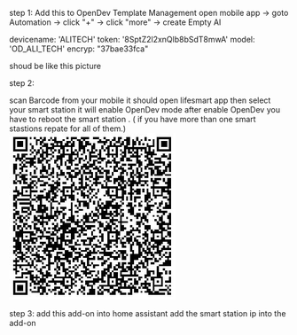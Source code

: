 
step 1:
Add this to OpenDev Template Management
open mobile app -> goto Automation -> click "+" -> click "more" -> create Empty AI

devicename: 'ALITECH'
token: '8SptZ2l2xnQlb8bSdT8mwA'
model: 'OD_ALI_TECH'
encryp: "37bae33fca"

shoud be like this picture


step 2:

scan Barcode from your mobile it should open lifesmart app then select your smart station 
it will enable OpenDev mode after enable OpenDev you have to reboot the smart station . ( if you have more than one smart stastions repate for all of them.)
![Barcode](https://github.com/ALITECHLAB/lifesmart_local_addon/blob/main/Docs/barcode.jpeg)



step 3: 
add this add-on into home assistant add the smart station ip into the add-on
